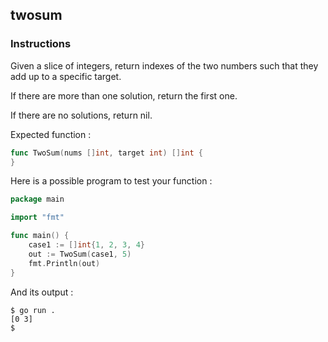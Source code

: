 ## twosum

### Instructions

Given a slice of integers, return indexes of the two numbers such that they add up to a specific target.

If there are more than one solution, return the first one.

If there are no solutions, return nil.

Expected function :

```go
func TwoSum(nums []int, target int) []int {
}
```

Here is a possible program to test your function :

```go
package main

import "fmt"

func main() {
	case1 := []int{1, 2, 3, 4}
	out := TwoSum(case1, 5)
	fmt.Println(out)
}
```

And its output :

```console
$ go run .
[0 3]
$
```
